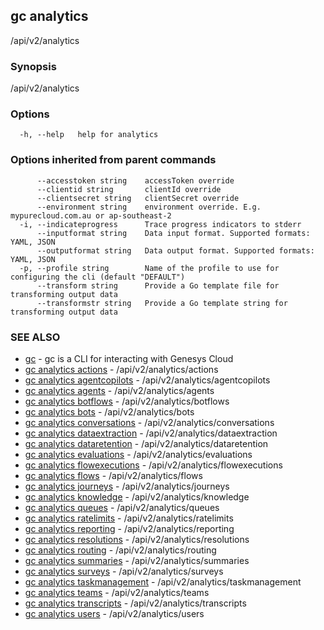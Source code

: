 ## gc analytics

/api/v2/analytics

### Synopsis

/api/v2/analytics

### Options

```
  -h, --help   help for analytics
```

### Options inherited from parent commands

```
      --accesstoken string    accessToken override
      --clientid string       clientId override
      --clientsecret string   clientSecret override
      --environment string    environment override. E.g. mypurecloud.com.au or ap-southeast-2
  -i, --indicateprogress      Trace progress indicators to stderr
      --inputformat string    Data input format. Supported formats: YAML, JSON
      --outputformat string   Data output format. Supported formats: YAML, JSON
  -p, --profile string        Name of the profile to use for configuring the cli (default "DEFAULT")
      --transform string      Provide a Go template file for transforming output data
      --transformstr string   Provide a Go template string for transforming output data
```

### SEE ALSO

* [gc](gc.html)	 - gc is a CLI for interacting with Genesys Cloud
* [gc analytics actions](gc_analytics_actions.html)	 - /api/v2/analytics/actions
* [gc analytics agentcopilots](gc_analytics_agentcopilots.html)	 - /api/v2/analytics/agentcopilots
* [gc analytics agents](gc_analytics_agents.html)	 - /api/v2/analytics/agents
* [gc analytics botflows](gc_analytics_botflows.html)	 - /api/v2/analytics/botflows
* [gc analytics bots](gc_analytics_bots.html)	 - /api/v2/analytics/bots
* [gc analytics conversations](gc_analytics_conversations.html)	 - /api/v2/analytics/conversations
* [gc analytics dataextraction](gc_analytics_dataextraction.html)	 - /api/v2/analytics/dataextraction
* [gc analytics dataretention](gc_analytics_dataretention.html)	 - /api/v2/analytics/dataretention
* [gc analytics evaluations](gc_analytics_evaluations.html)	 - /api/v2/analytics/evaluations
* [gc analytics flowexecutions](gc_analytics_flowexecutions.html)	 - /api/v2/analytics/flowexecutions
* [gc analytics flows](gc_analytics_flows.html)	 - /api/v2/analytics/flows
* [gc analytics journeys](gc_analytics_journeys.html)	 - /api/v2/analytics/journeys
* [gc analytics knowledge](gc_analytics_knowledge.html)	 - /api/v2/analytics/knowledge
* [gc analytics queues](gc_analytics_queues.html)	 - /api/v2/analytics/queues
* [gc analytics ratelimits](gc_analytics_ratelimits.html)	 - /api/v2/analytics/ratelimits
* [gc analytics reporting](gc_analytics_reporting.html)	 - /api/v2/analytics/reporting
* [gc analytics resolutions](gc_analytics_resolutions.html)	 - /api/v2/analytics/resolutions
* [gc analytics routing](gc_analytics_routing.html)	 - /api/v2/analytics/routing
* [gc analytics summaries](gc_analytics_summaries.html)	 - /api/v2/analytics/summaries
* [gc analytics surveys](gc_analytics_surveys.html)	 - /api/v2/analytics/surveys
* [gc analytics taskmanagement](gc_analytics_taskmanagement.html)	 - /api/v2/analytics/taskmanagement
* [gc analytics teams](gc_analytics_teams.html)	 - /api/v2/analytics/teams
* [gc analytics transcripts](gc_analytics_transcripts.html)	 - /api/v2/analytics/transcripts
* [gc analytics users](gc_analytics_users.html)	 - /api/v2/analytics/users


